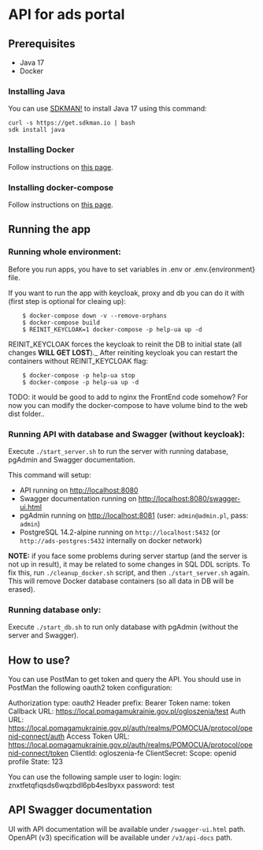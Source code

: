 # API for ads portal

## Prerequisites

- Java 17
- Docker

### Installing Java

You can use [SDKMAN!](https://sdkman.io/) to install Java 17 using this command:
```shell
curl -s https://get.sdkman.io | bash
sdk install java
```

### Installing Docker

Follow instructions on [this page](https://docs.docker.com/get-docker/).

### Installing docker-compose

Follow instructions on [this page](https://docs.docker.com/compose/install/).

## Running the app

### Running whole environment:

Before you run apps, you have to set variables in .env or .env.{environment} file.

If you want to run the app with keycloak, proxy and db you can do it with (first step is optional for cleaing up):

        $ docker-compose down -v --remove-orphans
        $ docker-compose build
        $ REINIT_KEYCLOAK=1 docker-compose -p help-ua up -d

REINIT\_KEYCLOAK forces the keycloak to reinit the DB to initial state (all changes **WILL GET LOST**)._
After reiniting keycloak you can restart the containers without REINIT\_KEYCLOAK flag:

        $ docker-compose -p help-ua stop
        $ docker-compose -p help-ua up -d

TODO: it would be good to add to nginx the FrontEnd code somehow? For now you
can modify the docker-compose to have volume bind to the web dist folder..

### Running API with database and Swagger (without keycloak):

Execute `./start_server.sh` to run the server with running database, pgAdmin and Swagger documentation.

This command will setup:

- API running on [http://localhost:8080](http://localhost:8080)
- Swagger documentation running on [http://localhost:8080/swagger-ui.html](http://localhost:8080/swagger-ui.html)
- pgAdmin running on [http://localhost:8081](http://localhost:8081) (user: `admin@admin.pl`, pass: `admin`)
- PostgreSQL 14.2-alpine running on `http://localhost:5432` (or `http://ads-postgres:5432` internally on docker network)

**NOTE:** if you face some problems during server startup (and the server is not up in result), it may be related to some changes in SQL DDL scripts.
To fix this, run `./cleanup_docker.sh` script, and then `./start_server.sh` again. This will remove Docker database containers (so all data in DB will be erased).

### Running database only:

Execute `./start_db.sh` to run only database with pgAdmin (without the server and Swagger).

## How to use?

You can use PostMan to get token and query the API. You should use in PostMan the following oauth2 token configuration:

Authorization type: oauth2
Header prefix: Bearer
Token name: token
Callback URL: https://local.pomagamukrainie.gov.pl/ogloszenia/test
Auth URL: https://local.pomagamukrainie.gov.pl/auth/realms/POMOCUA/protocol/openid-connect/auth
Access Token URL: https://local.pomagamukrainie.gov.pl/auth/realms/POMOCUA/protocol/openid-connect/token
ClientId: ogloszenia-fe
ClientSecret: 
Scope: openid profile
State: 123

You can use the following sample user to login:
login: znxtfetqfiqsds6wqzbdl6pb4eslbyxx
password: test


## API Swagger documentation

UI with API documentation will be available under `/swagger-ui.html` path. OpenAPI (v3) specification will be available under `/v3/api-docs` path.
